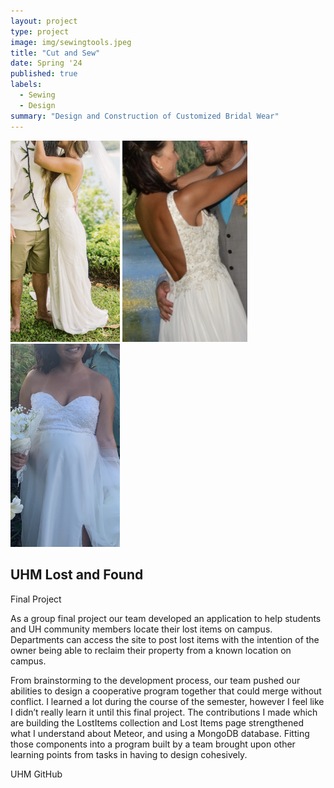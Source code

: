 ```yaml
---
layout: project
type: project
image: img/sewingtools.jpeg
title: "Cut and Sew"
date: Spring '24
published: true
labels:
  - Sewing
  - Design
summary: "Design and Construction of Customized Bridal Wear"
---
```

<div class="text-center p-4">
  <img width="175px" 
       src="../img/candj.JPG" 
       class="img-thumbnail" >
  <img width="200px" 
       src="../img/tiare.jpeg" 
       class="img-thumbnail" >
   <img width="175px" 
       src="../img/kilauea.JPG" 
       class="img-thumbnail" >

</div>

## UHM Lost and Found
Final Project

As a group final project our team developed an application to help students and UH community members  locate their lost items on campus. Departments can access the site to post lost items with the intention of the owner being able to reclaim their property from a known location on campus.

From brainstorming to the development process, our team pushed our abilities to design a cooperative program together that could merge without conflict. I learned a lot during the course of the semester, however I feel like I didn’t really learn it until this final project. The contributions I made which are building the LostItems collection and Lost Items page strengthened what I understand about Meteor, and using a MongoDB database. Fitting those components into a program built by a team brought upon other learning points from tasks in having to design cohesively.

UHM GitHub
